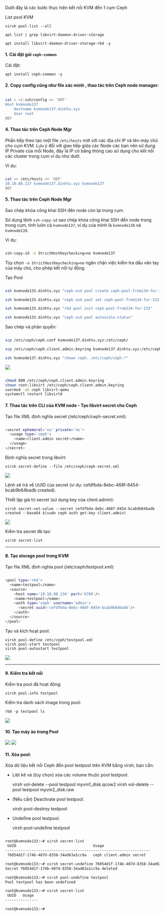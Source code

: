 Dưới đây là các bước thực hiện kết nối KVM đến 1 cụm Ceph

List pool KVM

    virsh pool-list --all

    apt list | grep libvirt-daemon-driver-storage

    apt install libvirt-daemon-driver-storage-rbd -y

#### 1. Cài đặt gói ``ceph-common``

Cài đặt:

    apt install ceph-common -y

#### 2. Copy config cũng như file xác minh , thao tác trên Ceph node manager:


```Bash

cat > ~/.ssh/config << 'OEF'
Host kvmnode137
    Hostname kvmnode137.dinhtu.xyz 
    User root
OEF

```

#### 4. Thao tác trên Ceph Node Mgr

Phần tiếp theo tạo một file ``/etc/hosts`` mới với các địa chỉ IP và tên máy chủ cho cụm KVM. Lưu ý đối với giao tiếp giữa các Node các bạn nên sử dụng IP Private của mỗi Node, đây là IP có băng thông cao sử dụng cho kết nối các cluster trong cụm ví dụ như dưới.

Ví dụ:

```Bash

cat >> /etc/hosts << 'OEF'
10.10.88.137 kvmnode137.dinhtu.xyz kvmnode137
OEF

```

#### 5. Thao tác trên Ceph Node Mgr

Sao chép khóa công khai SSH đến node còn lại trong cụm.

Sử dụng lệnh ``ssh-copy-id`` sao chép khóa công khai SSH đến node trong trong cụm, tính luôn cả ``kvmnode137``, ví dụ của mình là ``kvmnode138`` và ``kvmnode139``.

Ví dụ:

```Bash

ssh-copy-id -o StrictHostKeychecking=no kvmnode137

```

Tùy chọn ``-o StrictHostKeychecking=no`` ngăn chặn việc kiểm tra dấu vân tay của máy chủ, cho phép kết nối tự động.
 
Tạo Pool

```Bash

ssh kvmnode133.dinhtu.xyz "ceph osd pool create ceph-pool-from134-for-133 128"

ssh kvmnode133.dinhtu.xyz "ceph osd pool set ceph-pool-from134-for-133 pg_autoscale_mode on"

ssh kvmnode133.dinhtu.xyz "rbd pool init ceph-pool-from134-for-133"

ssh kvmnode133.dinhtu.xyz "ceph osd pool autoscale-status"

```

Sao chép và phân quyền:

```Bash

scp /etc/ceph/ceph.conf kvmnode137.dinhtu.xyz:/etc/ceph/

scp /etc/ceph/ceph.client.admin.keyring kvmnode137.dinhtu.xyz:/etc/ceph/

ssh kvmnode137.dinhtu.xyz "chown ceph. /etc/ceph/ceph.*"

```

  <img src="kvmimages/Screenshot_103.png">

```Bash

chmod 600 /etc/ceph/ceph.client.admin.keyring
chown root:libvirt /etc/ceph/ceph.client.admin.keyring
usermod -aG ceph libvirt-qemu
systemctl restart libvirtd

```

#### 7. Thao tác trên CLI của KVM node - Tạo libvirt secret cho Ceph

Tạo file XML định nghĩa secret (/etc/ceph/ceph-secret.xml):

```Bash

<secret ephemeral='no' private='no'>
  <usage type='ceph'>
    <name>client.admin secret</name>
  </usage>
</secret>

```

Định nghĩa secret trong libvirt:

    virsh secret-define --file /etc/ceph/ceph-secret.xml

  <img src="kvmimages/Screenshot_108.png">

Lệnh sẽ trả về UUID của secret (ví dụ: cefdfbda-8ebc-468f-8454-bcab9b64badb created).

Thiết lập giá trị secret (sử dụng key của client.admin):

    virsh secret-set-value --secret cefdfbda-8ebc-468f-8454-bcab9b64badb created --base64 $(sudo ceph auth get-key client.admin)

  <img src="kvmimages/Screenshot_109.png">

Kiểm tra secret đã tạo:

    virsh secret-list

---

#### 8. Tạo storage pool trong KVM

Tạo file XML định nghĩa pool (/etc/ceph/testpool.xml):

```Bash

<pool type='rbd'>
  <name>testpool</name>
  <source>
    <host name='10.10.88.134' port='6789'/>
    <name>testpool</name>
    <auth type='ceph' username='admin'>
      <secret uuid='cefdfbda-8ebc-468f-8454-bcab9b64badb'/>
    </auth>
  </source>
</pool>

```

Tạo và kích hoạt pool:


    virsh pool-define /etc/ceph/testpool.xml
    virsh pool-start testpool
    virsh pool-autostart testpool


  <img src="kvmimages/Screenshot_110.png">

---

#### 9. Kiểm tra kết nối

Kiểm tra pool đã hoạt động:

    virsh pool-info testpool

Kiểm tra danh sách image trong pool:

    rbd -p testpool ls

  <img src="kvmimages/Screenshot_113.png">


#### 10. Tạo máy ảo trong Pool

  <img src="kvmimages/Screenshot_111.png">

  <img src="kvmimages/Screenshot_112.png">

#### 11. Xóa pool:

Xóa dữ liệu kết nối Ceph đến pool testpool trên KVM bằng virsh, bạn cần:

  + Liệt kê và (tùy chọn) xóa các volume thuộc pool testpool.

    virsh vol-delete --pool testpool myvm1_disk.qcow2
    virsh vol-delete --pool testpool myvm2_disk.raw

  + (Nếu cần) Deactivate pool testpool.

    virsh pool-destroy testpool

  + Undefine pool testpool.

    virsh pool-undefine testpool

```Bash

root@kvmnode133:~# virsh secret-list
 UUID                                   Usage
------------------------------------------------------------------
 76054d1f-174b-407d-8358-34ad63a1cc9a   ceph client.admin secret

root@kvmnode133:~# virsh secret-undefine 76054d1f-174b-407d-8358-34ad63a1cc9a
Secret 76054d1f-174b-407d-8358-34ad63a1cc9a deleted

root@kvmnode133:~# virsh pool-undefine testpool
Pool testpool has been undefined

root@kvmnode133:~# virsh secret-list
 UUID   Usage
---------------

root@kvmnode133:~#

```

